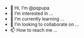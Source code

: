 - 👋 Hi, I’m @pqpupa
- 👀 I’m interested in ...
- 🌱 I’m currently learning ...
- 💞️ I’m looking to collaborate on ...
- 📫 How to reach me ...

<!---
pqpupa/pqpupa is a ✨ special ✨ repository because its `README.md` (this file) appears on your GitHub profile.
You can click the Preview link to take a look at your changes.
--->

